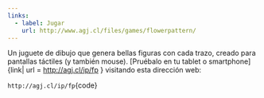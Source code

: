 ```yaml
---
links:
  - label: Jugar
    url: http://www.agj.cl/files/games/flowerpattern/
---
```



Un juguete de dibujo que genera bellas figuras con cada trazo, creado para pantallas táctiles (y también mouse). [Pruébalo en tu tablet o smartphone]{link| url = http://agj.cl/ip/fp } visitando esta dirección web:

`http://agj.cl/ip/fp`{code}
